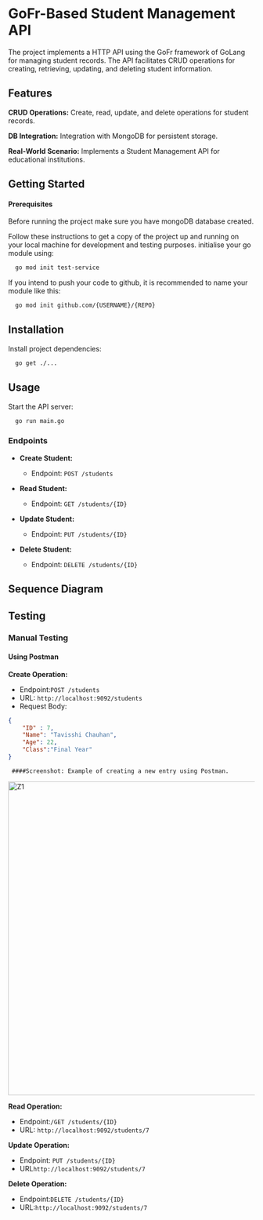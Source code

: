 
# GoFr-Based Student Management API
The project implements a HTTP API using the GoFr framework of GoLang for managing student records.
The API facilitates CRUD operations for creating, retrieving, updating, and deleting student information.

## Features
**CRUD Operations:** Create, read, update, and delete operations for student records.

**DB Integration:** Integration with MongoDB for persistent storage.

**Real-World Scenario:** Implements a Student Management API for educational institutions.

## Getting Started
#### Prerequisites
Before running the project make sure you have mongoDB database created.


Follow these instructions to get a copy of the project up and running on your local machine for development and testing purposes.
initialise your go module using:
```bash
  go mod init test-service

```
If you intend to push your code to github, it is recommended to name your module like this: 
```bash
  go mod init github.com/{USERNAME}/{REPO}

```

## Installation
Install project dependencies:

```bash
  go get ./...

```
    
## Usage
Start the API server:

```bash
  go run main.go
```
### Endpoints

- **Create Student:**
  - Endpoint: ```POST /students```
  

- **Read Student:**
  - Endpoint: ```GET /students/{ID}```
  

- **Update Student:**
  - Endpoint: ```PUT /students/{ID}```
  

- **Delete Student:**
  - Endpoint: ```DELETE /students/{ID}```
 


## Sequence Diagram




## Testing
### Manual Testing
#### Using Postman

**Create Operation:**
   - Endpoint:`POST /students`
   - URL: `http://localhost:9092/students`
   - Request Body:
```json
{
    "ID" : 7,
    "Name": "Tavisshi Chauhan",
    "Age": 22,
    "Class":"Final Year"
}
```
     
     ####Screenshot: Example of creating a new entry using Postman.
<img width="640" alt="Z1" src="https://github.com/tavisshiChauhan/Zopsmart-Project/assets/125811955/7396b246-82cd-452a-95c3-b67d929efa04">

   **Read Operation:**
   - Endpoint:`/GET /students/{ID}`
   - URL: `http://localhost:9092/students/7`

**Update Operation:**
   - Endpoint: `PUT /students/{ID}`
   - URL`http://localhost:9092/students/7`

**Delete Operation:**
   - Endpoint:`DELETE /students/{ID}`
   - URL:`http://localhost:9092/students/7`


